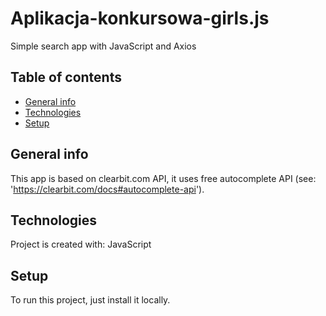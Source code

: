 # Aplikacja-konkursowa-girls.js
Simple search app with JavaScript and Axios

## Table of contents
* [General info](#general-info)
* [Technologies](#technologies)
* [Setup](#setup)

## General info
This app is based on clearbit.com API, it uses free autocomplete API (see: 'https://clearbit.com/docs#autocomplete-api').

## Technologies
Project is created with:
JavaScript

## Setup
To run this project, just install it locally.
